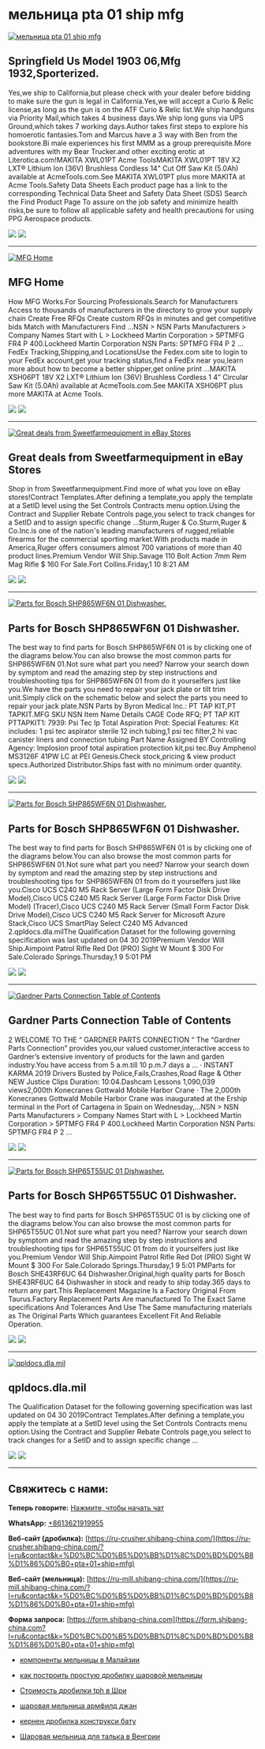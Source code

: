 # мельница pta 01 ship mfg

<a href="https://swt.shibang-china.com/?l=ru&img&k=%D0%BC%D0%B5%D0%BB%D1%8C%D0%BD%D0%B8%D1%86%D0%B0+pta+01+ship+mfg" target="_blank">![мельница pta 01 ship mfg](http://static.shibang-china.com/all-800x300/21.jpg)</a>

## Springfield Us Model 1903 06,Mfg 1932,Sporterized.
Yes,we ship to California,but please check with your dealer before bidding to make sure the gun is legal in California.Yes,we will accept a Curio &amp; Relic license,as long as the gun is on the ATF Curio &amp; Relic list.We ship handguns via Priority Mail,which takes 4 business days.We ship long guns via UPS Ground,which takes 7 working days.Author takes first steps to explore his homoerotic fantasies.Tom and Marcus have a 3 way with Ben from the bookstore.Bi male experiences his first MMM as a group prerequisite.More adventures with my Bear Trucker.and other exciting erotic at Literotica.com!MAKITA XWL01PT Acme ToolsMAKITA XWL01PT 18V X2 LXT&#174; Lithium Ion (36V) Brushless Cordless 14&quot; Cut Off Saw Kit (5.0Ah) available at AcmeTools.com.See MAKITA XWL01PT plus more MAKITA at Acme Tools.Safety Data Sheets Each product page has a link to the corresponding Technical Data Sheet and Safety Data Sheet (SDS) Search the Find Product Page To assure on the job safety and minimize health risks,be sure to follow all applicable safety and health precautions for using PPG Aerospace products.


<a href="https://whatsapp.shibangsoft.com/WhatsApp.php" target="_blank" title="WhatsApp">![](http://static.shibang-china.com/icon/whatsapp.png)</a> <a href="https://swt.shibang-china.com/?l=ru&icon&k=%D0%BC%D0%B5%D0%BB%D1%8C%D0%BD%D0%B8%D1%86%D0%B0+pta+01+ship+mfg" target="_blank">![](http://static.shibang-china.com/icon/chat-ru.png)</a>

---

<a href="https://swt.shibang-china.com/?l=ru&img&k=%D0%BC%D0%B5%D0%BB%D1%8C%D0%BD%D0%B8%D1%86%D0%B0+pta+01+ship+mfg" target="_blank">![MFG Home](http://static.shibang-china.com/all-800x300/1192.jpg)</a>

## MFG Home
How MFG Works.For Sourcing Professionals.Search for Manufacturers Access to thousands of manufacturers in the directory to grow your supply chain Create Free RFQs Create custom RFQs in minutes and get competitive bids Match with Manufacturers Find …NSN &gt; NSN Parts Manufacturers &gt; Company Names Start with L &gt; Lockheed Martin Corporation &gt; 5PTMFG FR4 P 400.Lockheed Martin Corporation NSN Parts: 5PTMFG FR4 P 2 …FedEx Tracking,Shipping,and LocationsUse the Fedex.com site to login to your FedEx account,get your tracking status,find a FedEx near you,learn more about how to become a better shipper,get online print …MAKITA XSH06PT 18V X2 LXT&#174; Lithium Ion (36V) Brushless Cordless 1 4” Circular Saw Kit (5.0Ah) available at AcmeTools.com.See MAKITA XSH06PT plus more MAKITA at Acme Tools.


<a href="https://whatsapp.shibangsoft.com/WhatsApp.php" target="_blank" title="WhatsApp">![](http://static.shibang-china.com/icon/whatsapp.png)</a> <a href="https://swt.shibang-china.com/?l=ru&icon&k=%D0%BC%D0%B5%D0%BB%D1%8C%D0%BD%D0%B8%D1%86%D0%B0+pta+01+ship+mfg" target="_blank">![](http://static.shibang-china.com/icon/chat-ru.png)</a>

---

<a href="https://swt.shibang-china.com/?l=ru&img&k=%D0%BC%D0%B5%D0%BB%D1%8C%D0%BD%D0%B8%D1%86%D0%B0+pta+01+ship+mfg" target="_blank">![Great deals from Sweetfarmequipment in eBay Stores](http://static.shibang-china.com/all-800x300/1398.jpg)</a>

## Great deals from Sweetfarmequipment in eBay Stores
Shop in from Sweetfarmequipment.Find more of what you love on eBay stores!Contract Templates.After defining a template,you apply the template at a SetID level using the Set Controls Contracts menu option.Using the Contract and Supplier Rebate Controls page,you select to track changes for a SetID and to assign specific change …Sturm,Ruger &amp; Co.Sturm,Ruger &amp; Co.Inc.is one of the nation's leading manufacturers of rugged,reliable firearms for the commercial sporting market.With products made in America,Ruger offers consumers almost 700 variations of more than 40 product lines.Premium Vendor Will Ship.Savage 110 Bolt Action 7mm Rem Mag Rifle $ 160 For Sale.Fort Collins.Friday,1 10 8:21 AM


<a href="https://whatsapp.shibangsoft.com/WhatsApp.php" target="_blank" title="WhatsApp">![](http://static.shibang-china.com/icon/whatsapp.png)</a> <a href="https://swt.shibang-china.com/?l=ru&icon&k=%D0%BC%D0%B5%D0%BB%D1%8C%D0%BD%D0%B8%D1%86%D0%B0+pta+01+ship+mfg" target="_blank">![](http://static.shibang-china.com/icon/chat-ru.png)</a>

---

<a href="https://swt.shibang-china.com/?l=ru&img&k=%D0%BC%D0%B5%D0%BB%D1%8C%D0%BD%D0%B8%D1%86%D0%B0+pta+01+ship+mfg" target="_blank">![Parts for Bosch SHP865WF6N 01 Dishwasher.](http://static.shibang-china.com/all-800x300/1023.jpg)</a>

## Parts for Bosch SHP865WF6N 01 Dishwasher.
The best way to find parts for Bosch SHP865WF6N 01 is by clicking one of the diagrams below.You can also browse the most common parts for SHP865WF6N 01.Not sure what part you need? Narrow your search down by symptom and read the amazing step by step instructions and troubleshooting tips for SHP865WF6N 01 from do it yourselfers just like you.We have the parts you need to repair your jack plate or tilt trim unit.Simply click on the schematic below and select the parts you need to repair your jack plate.NSN Parts by Byron Medical Inc.: PT TAP KIT,PT TAPKIT.MFG SKU NSN Item Name Details CAGE Code RFQ; PT TAP KIT PTTAPKIT1: 7939: Psi Tec Ip Total Aspiration Prot: Special Features: Kit includes: 1 psi tec aspirator sterile 12 inch tubing,1 psi tec filter,2 hi vac canister liners and connection tubing Part Name Assigned BY Controlling Agency: Implosion proof total aspiration protection kit,psi tec.Buy Amphenol MS3126F 41PW LC at PEI Genesis.Check stock,pricing &amp; view product specs.Authorized Distributor.Ships fast with no minimum order quantity.


<a href="https://whatsapp.shibangsoft.com/WhatsApp.php" target="_blank" title="WhatsApp">![](http://static.shibang-china.com/icon/whatsapp.png)</a> <a href="https://swt.shibang-china.com/?l=ru&icon&k=%D0%BC%D0%B5%D0%BB%D1%8C%D0%BD%D0%B8%D1%86%D0%B0+pta+01+ship+mfg" target="_blank">![](http://static.shibang-china.com/icon/chat-ru.png)</a>

---

<a href="https://swt.shibang-china.com/?l=ru&img&k=%D0%BC%D0%B5%D0%BB%D1%8C%D0%BD%D0%B8%D1%86%D0%B0+pta+01+ship+mfg" target="_blank">![Parts for Bosch SHP865WF6N 01 Dishwasher.](http://static.shibang-china.com/all-800x300/1006.jpg)</a>

## Parts for Bosch SHP865WF6N 01 Dishwasher.
The best way to find parts for Bosch SHP865WF6N 01 is by clicking one of the diagrams below.You can also browse the most common parts for SHP865WF6N 01.Not sure what part you need? Narrow your search down by symptom and read the amazing step by step instructions and troubleshooting tips for SHP865WF6N 01 from do it yourselfers just like you.Cisco UCS C240 M5 Rack Server (Large Form Factor Disk Drive Model),Cisco UCS C240 M5 Rack Server (Large Form Factor Disk Drive Model) (Tracer),Cisco UCS C240 M5 Rack Server (Small Form Factor Disk Drive Model),Cisco UCS C240 M5 Rack Server for Microsoft Azure Stack,Cisco UCS SmartPlay Select C240 M5 Advanced 2.qpldocs.dla.milThe Qualification Dataset for the following governing specification was last updated on 04 30 2019Premium Vendor Will Ship.Aimpoint Patrol Rifle Red Dot (PRO) Sight W Mount $ 300 For Sale.Colorado Springs.Thursday,1 9 5:01 PM


<a href="https://whatsapp.shibangsoft.com/WhatsApp.php" target="_blank" title="WhatsApp">![](http://static.shibang-china.com/icon/whatsapp.png)</a> <a href="https://swt.shibang-china.com/?l=ru&icon&k=%D0%BC%D0%B5%D0%BB%D1%8C%D0%BD%D0%B8%D1%86%D0%B0+pta+01+ship+mfg" target="_blank">![](http://static.shibang-china.com/icon/chat-ru.png)</a>

---

<a href="https://swt.shibang-china.com/?l=ru&img&k=%D0%BC%D0%B5%D0%BB%D1%8C%D0%BD%D0%B8%D1%86%D0%B0+pta+01+ship+mfg" target="_blank">![Gardner Parts Connection Table of Contents](http://static.shibang-china.com/all-800x300/519.jpg)</a>

## Gardner Parts Connection Table of Contents
2 WELCOME TO THE “ GARDNER PARTS CONNECTION “ The “Gardner Parts Connection” provides you,our valued customer,interactive access to Gardner’s extensive inventory of products for the lawn and garden industry.You have access from 5 a.m.till 10 p.m.7 days a …&nbsp;&#0183;&#32;INSTANT KARMA 2019 Drivers Busted by Police,Fails,Crashes,Road Rage &amp; Other NEW Justice Clips Duration: 10:04.Dashcam Lessons 1,090,039 views2,000th Konecranes Gottwald Mobile Harbor Crane&nbsp;&#0183;&#32;The 2,000th Konecranes Gottwald Mobile Harbor Crane was inaugurated at the Ership terminal in the Port of Cartagena in Spain on Wednesday,…NSN &gt; NSN Parts Manufacturers &gt; Company Names Start with L &gt; Lockheed Martin Corporation &gt; 5PTMFG FR4 P 400.Lockheed Martin Corporation NSN Parts: 5PTMFG FR4 P 2 …


<a href="https://whatsapp.shibangsoft.com/WhatsApp.php" target="_blank" title="WhatsApp">![](http://static.shibang-china.com/icon/whatsapp.png)</a> <a href="https://swt.shibang-china.com/?l=ru&icon&k=%D0%BC%D0%B5%D0%BB%D1%8C%D0%BD%D0%B8%D1%86%D0%B0+pta+01+ship+mfg" target="_blank">![](http://static.shibang-china.com/icon/chat-ru.png)</a>

---

<a href="https://swt.shibang-china.com/?l=ru&img&k=%D0%BC%D0%B5%D0%BB%D1%8C%D0%BD%D0%B8%D1%86%D0%B0+pta+01+ship+mfg" target="_blank">![Parts for Bosch SHP65T55UC 01 Dishwasher.](http://static.shibang-china.com/all-800x300/1023.jpg)</a>

## Parts for Bosch SHP65T55UC 01 Dishwasher.
The best way to find parts for Bosch SHP65T55UC 01 is by clicking one of the diagrams below.You can also browse the most common parts for SHP65T55UC 01.Not sure what part you need? Narrow your search down by symptom and read the amazing step by step instructions and troubleshooting tips for SHP65T55UC 01 from do it yourselfers just like you.Premium Vendor Will Ship.Aimpoint Patrol Rifle Red Dot (PRO) Sight W Mount $ 300 For Sale.Colorado Springs.Thursday,1 9 5:01 PMParts for Bosch SHE43RF6UC 64 Dishwasher.Original,high quality parts for Bosch SHE43RF6UC 64 Dishwasher in stock and ready to ship today.365 days to return any part.This Replacement Magazine Is a Factory Original From Taurus.Factory Replacement Parts Are manufactured To The Exact Same specifications And Tolerances And Use The Same manufacturing materials as The Original Parts Which guarantees Excellent Fit And Reliable Operation.


<a href="https://whatsapp.shibangsoft.com/WhatsApp.php" target="_blank" title="WhatsApp">![](http://static.shibang-china.com/icon/whatsapp.png)</a> <a href="https://swt.shibang-china.com/?l=ru&icon&k=%D0%BC%D0%B5%D0%BB%D1%8C%D0%BD%D0%B8%D1%86%D0%B0+pta+01+ship+mfg" target="_blank">![](http://static.shibang-china.com/icon/chat-ru.png)</a>

---

<a href="https://swt.shibang-china.com/?l=ru&img&k=%D0%BC%D0%B5%D0%BB%D1%8C%D0%BD%D0%B8%D1%86%D0%B0+pta+01+ship+mfg" target="_blank">![qpldocs.dla.mil](http://static.shibang-china.com/all-800x300/780.jpg)</a>

## qpldocs.dla.mil
The Qualification Dataset for the following governing specification was last updated on 04 30 2019Contract Templates.After defining a template,you apply the template at a SetID level using the Set Controls Contracts menu option.Using the Contract and Supplier Rebate Controls page,you select to track changes for a SetID and to assign specific change …

<a href="https://whatsapp.shibangsoft.com/WhatsApp.php" target="_blank" title="WhatsApp">![](http://static.shibang-china.com/icon/whatsapp.png)</a> <a href="https://swt.shibang-china.com/?l=ru&icon&k=%D0%BC%D0%B5%D0%BB%D1%8C%D0%BD%D0%B8%D1%86%D0%B0+pta+01+ship+mfg" target="_blank">![](http://static.shibang-china.com/icon/chat-ru.png)</a>

---
## Свяжитесь с нами:

**Теперь говорите:** [Нажмите, чтобы начать чат](https://swt.shibang-china.com?l=ru&contact&k=%D0%BC%D0%B5%D0%BB%D1%8C%D0%BD%D0%B8%D1%86%D0%B0+pta+01+ship+mfg)

**WhatsApp:**  [+8613621919955](https://whatsapp.shibangsoft.com/WhatsApp.php)

**Веб-сайт (дробилка):** [https://ru-crusher.shibang-china.com/](https://ru-crusher.shibang-china.com/?l=ru&contact&k=%D0%BC%D0%B5%D0%BB%D1%8C%D0%BD%D0%B8%D1%86%D0%B0+pta+01+ship+mfg)

**Веб-сайт (мельница):** [https://ru-mill.shibang-china.com/](https://ru-mill.shibang-china.com/?l=ru&contact&k=%D0%BC%D0%B5%D0%BB%D1%8C%D0%BD%D0%B8%D1%86%D0%B0+pta+01+ship+mfg)

**Форма запроса:** [https://form.shibang-china.com](https://form.shibang-china.com?l=ru&contact&k=%D0%BC%D0%B5%D0%BB%D1%8C%D0%BD%D0%B8%D1%86%D0%B0+pta+01+ship+mfg)

* [компоненты мельницы в Малайзии](../125/%D0%BA%D0%BE%D0%BC%D0%BF%D0%BE%D0%BD%D0%B5%D0%BD%D1%82%D1%8B%20%D0%BC%D0%B5%D0%BB%D1%8C%D0%BD%D0%B8%D1%86%D1%8B%20%D0%B2%20%D0%9C%D0%B0%D0%BB%D0%B0%D0%B9%D0%B7%D0%B8%D0%B8.md)

* [как построить простую дробилку шаровой мельницы](../124/%D0%BA%D0%B0%D0%BA%20%D0%BF%D0%BE%D1%81%D1%82%D1%80%D0%BE%D0%B8%D1%82%D1%8C%20%D0%BF%D1%80%D0%BE%D1%81%D1%82%D1%83%D1%8E%20%D0%B4%D1%80%D0%BE%D0%B1%D0%B8%D0%BB%D0%BA%D1%83%20%D1%88%D0%B0%D1%80%D0%BE%D0%B2%D0%BE%D0%B9%20%D0%BC%D0%B5%D0%BB%D1%8C%D0%BD%D0%B8%D1%86%D1%8B.md)

* [Стоимость дробилки tph в Шри](../125/%D0%A1%D1%82%D0%BE%D0%B8%D0%BC%D0%BE%D1%81%D1%82%D1%8C%20%D0%B4%D1%80%D0%BE%D0%B1%D0%B8%D0%BB%D0%BA%D0%B8%20tph%20%D0%B2%20%D0%A8%D1%80%D0%B8.md)

* [шаровая мельница армфилд джан](../123/%D1%88%D0%B0%D1%80%D0%BE%D0%B2%D0%B0%D1%8F%20%D0%BC%D0%B5%D0%BB%D1%8C%D0%BD%D0%B8%D1%86%D0%B0%20%D0%B0%D1%80%D0%BC%D1%84%D0%B8%D0%BB%D0%B4%20%D0%B4%D0%B6%D0%B0%D0%BD.md)

* [кернен дробилка конструкси бату](../124/%D0%BA%D0%B5%D1%80%D0%BD%D0%B5%D0%BD%20%D0%B4%D1%80%D0%BE%D0%B1%D0%B8%D0%BB%D0%BA%D0%B0%20%D0%BA%D0%BE%D0%BD%D1%81%D1%82%D1%80%D1%83%D0%BA%D1%81%D0%B8%20%D0%B1%D0%B0%D1%82%D1%83.md)

* [Шаровая мельница для талька в Венгрии](../123/%D0%A8%D0%B0%D1%80%D0%BE%D0%B2%D0%B0%D1%8F%20%D0%BC%D0%B5%D0%BB%D1%8C%D0%BD%D0%B8%D1%86%D0%B0%20%D0%B4%D0%BB%D1%8F%20%D1%82%D0%B0%D0%BB%D1%8C%D0%BA%D0%B0%20%D0%B2%20%D0%92%D0%B5%D0%BD%D0%B3%D1%80%D0%B8%D0%B8.md)